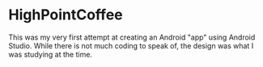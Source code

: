 # HighPointCoffee

This was my very first attempt at creating an Android "app" using Android Studio. While there is not much coding to speak of, the design was what I was studying at the time.
